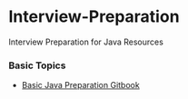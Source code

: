 # Interview-Preparation
Interview Preparation for Java Resources

### Basic Topics
- [Basic Java Preparation Gitbook](https://akshay-gitbook.gitbook.io/basic/)
